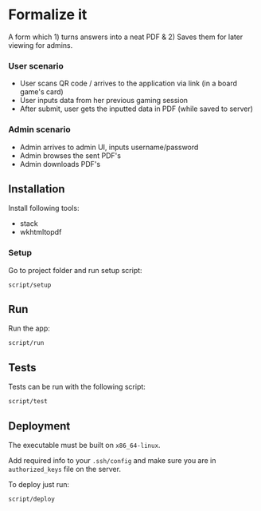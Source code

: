 # Formalize it

A form which 1) turns answers into a neat PDF & 2) Saves them for later viewing for admins. 
### User scenario
* User scans QR code / arrives to the application via link (in a board game's card)
* User inputs data from her previous gaming session
* After submit, user gets the inputted data in PDF (while saved to server)

### Admin scenario
* Admin arrives to admin UI, inputs username/password
* Admin browses the sent PDF's
* Admin downloads PDF's

## Installation
Install following tools:
 * stack
 * wkhtmltopdf

### Setup
Go to project folder and run setup script:
```
script/setup
```

## Run 
Run the app:
```
script/run
```

## Tests
Tests can be run with the following script:
```
script/test
```

## Deployment
The executable must be built on `x86_64-linux`.

Add required info to your `.ssh/config` and make sure you are in
`authorized_keys` file on the server.

To deploy just run:
```
script/deploy
```
